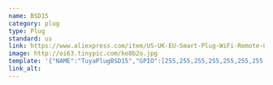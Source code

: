 ```yaml
---
name: BSD15
category: plug
type: Plug
standard: us
link: https://www.aliexpress.com/item/US-UK-EU-Smart-Plug-WiFi-Remote-Control-with-Alexa-Timing-on-off-The-Power-Samrt/32963187986.html?spm=a2g0s.9042311.0.0.27424c4dxoirjt
image: http://oi63.tinypic.com/ke8b2o.jpg
template: '{"NAME":"TuyaPlugBSD15","GPIO":[255,255,255,255,255,255,255,255,21,17,56,255,255],"FLAG":1,"BASE":18}'
link_alt: 
---
```









